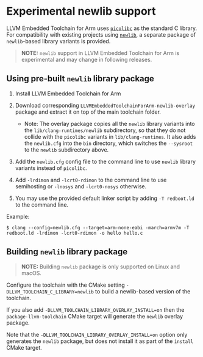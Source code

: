 # Experimental newlib support

LLVM Embedded Toolchain for Arm uses [`picolibc`](https://github.com/picolibc/picolibc)
as the standard C library. For compatibility with existing projects using
[`newlib`](https://sourceware.org/newlib/), a separate package of `newlib`-based
library variants is provided.

> **NOTE:**  `newlib` support in LLVM Embedded Toolchain for Arm is experimental
> and may change in following releases.

## Using pre-built `newlib` library package

1. Install LLVM Embedded Toolchain for Arm
1. Download corresponding `LLVMEmbeddedToolchainForArm-newlib-overlay` package
and extract it on top of the main toolchain folder.

    * Note: The overlay package copies all the `newlib` library variants into the
    `lib/clang-runtimes/newlib` subdirectory, so that they do not collide with
    the `picolibc` variants in `lib/clang-runtimes`.
    It also adds the `newlib.cfg` into the `bin` directory,
    which switches the `--sysroot` to the `newlib` subdirectory above. 

1. Add the `newlib.cfg` config file to the command line to use `newlib`
library variants instead of `picolibc`.
1. Add `-lrdimon` and `-lcrt0-rdimon` to the command line to use semihosting
or `-lnosys` and `-lcrt0-nosys` otherwise.
1. You may use the provided default linker script by adding `-T redboot.ld`
to the command line.

Example:
```
$ clang --config=newlib.cfg --target=arm-none-eabi -march=armv7m -T redboot.ld -lrdimon -lcrt0-rdimon -o hello hello.c
```

## Building `newlib` library package

> **NOTE:**  Building `newlib` package is only supported on Linux and macOS.

Configure the toolchain with the CMake setting
`-DLLVM_TOOLCHAIN_C_LIBRARY=newlib` to build a newlib-based version of
the toolchain.

If you also add `-DLLVM_TOOLCHAIN_LIBRARY_OVERLAY_INSTALL=on` then the
`package-llvm-toolchain` CMake target will generate the `newlib`
overlay package.

Note that the `-DLLVM_TOOLCHAIN_LIBRARY_OVERLAY_INSTALL=on` option
only generates the `newlib` package, but does not install it as part
of the `install` CMake target.